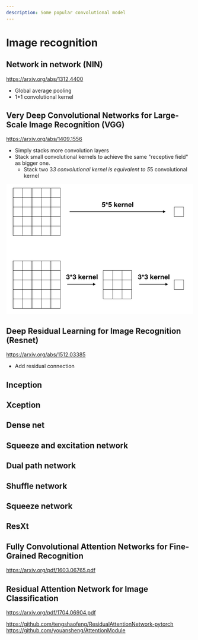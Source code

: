 ```yaml
---
description: Some popular convolutional model
---
```


# Image recognition

## Network in network (NIN)

https://arxiv.org/abs/1312.4400
* Global average pooling
* 1*1 convolutional kernel

## Very Deep Convolutional Networks for Large-Scale Image Recognition (VGG)

https://arxiv.org/abs/1409.1556

* Simply stacks more convolution layers
* Stack small convolutional kernels to achieve the same "receptive field" as bigger one.
  * Stack two 3*3 convolutional kernel is equivalent to 5*5 convolutional kernel 

![One 5\*5 kernel and stacks two 3\*3 kernels have the same effective receptive field.](.gitbook/assets/receptive-field.png)

## Deep Residual Learning for Image Recognition (Resnet)

https://arxiv.org/abs/1512.03385

* Add residual connection
 
## Inception

## Xception

## Dense net

## Squeeze and excitation network

## Dual path network

## Shuffle network

## Squeeze network

## ResXt

## Fully Convolutional Attention Networks for Fine-Grained Recognition

https://arxiv.org/pdf/1603.06765.pdf

## Residual Attention Network for Image Classification

https://arxiv.org/pdf/1704.06904.pdf

https://github.com/tengshaofeng/ResidualAttentionNetwork-pytorch
https://github.com/youansheng/AttentionModule

